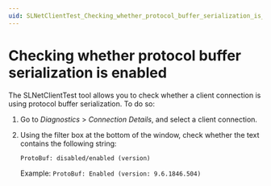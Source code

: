 ```yaml
---
uid: SLNetClientTest_Checking_whether_protocol_buffer_serialization_is_enabled
---
```


# Checking whether protocol buffer serialization is enabled

The SLNetClientTest tool allows you to check whether a client connection is using protocol buffer serialization. To do so:

1. Go to *Diagnostics* > *Connection Details*, and select a client connection.

1. Using the filter box at the bottom of the window, check whether the text contains the following string:

    `ProtoBuf: disabled/enabled (version)`

    Example: `ProtoBuf: Enabled (version: 9.6.1846.504)`
